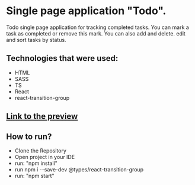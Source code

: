 # Single page application "Todo".
  Todo single page application for tracking completed tasks. You can mark a task as completed or remove this mark. You can also add and delete. edit and sort tasks by status.

## Technologies that were used:
  - HTML
  - SASS
  - TS
  - React
  - react-transition-group

## [Link to the preview](https://VazilX.github.io/react_todo-app-with-api_portfolio/)

## How to run?
  - Clone the Repository
  - Open project in your IDE
  - run: "npm install"
  - run npm i --save-dev @types/react-transition-group
  - run: "npm start"